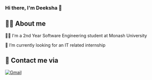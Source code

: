 ### Hi there, I'm Deeksha 👋

## :woman_technologist: About me
:woman_student: I'm a 2nd Year Software Engineering student at Monash University

🌱 I’m currently looking for an IT related internship


## 📧 Contact me via
[![Gmail](https://img.shields.io/badge/-s.deeksha17033@gmail.com-c14438?style=for-the-badge&logo=Gmail&logoColor=white)](mailto:s.deeksha17033@gmail.com) 

<!--
**Deeksha1703/Deeksha1703** is a ✨ _special_ ✨ repository because its `README.md` (this file) appears on your GitHub profile.

Here are some ideas to get you started:

- 🔭 I’m currently working on ...
- 🌱 I’m currently learning ...
- 👯 I’m looking to collaborate on ...
- 🤔 I’m looking for help with ...
- 💬 Ask me about ...
- 📫 How to reach me: ...
- 😄 Pronouns: ...
- ⚡ Fun fact: ...
-->
